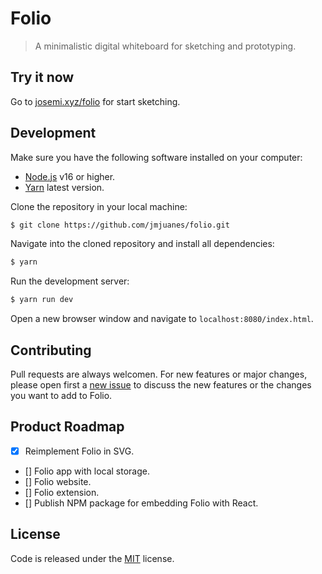 # Folio

> A minimalistic digital whiteboard for sketching and prototyping.

## Try it now

Go to [josemi.xyz/folio](https://www.josemi.xyz/folio) for start sketching.

## Development

Make sure you have the following software installed on your computer: 

- [Node.js](https://nodejs.org) v16 or higher.
- [Yarn](https://classic.yarnpkg.com/lang/en/) latest version.

Clone the repository in your local machine:

```bash
$ git clone https://github.com/jmjuanes/folio.git
```

Navigate into the cloned repository and install all dependencies:

```bash
$ yarn
```

Run the development server:

```bash
$ yarn run dev
```

Open a new browser window and navigate to `localhost:8080/index.html`.

## Contributing

Pull requests are always welcomen. For new features or major changes, please open first a [new issue](https://github.com/jmjuanes/folio/issues) to discuss the new features or the changes you want to add to Folio.

## Product Roadmap

- [X] Reimplement Folio in SVG.
- [] Folio app with local storage.
- [] Folio website.
- [] Folio extension.
- [] Publish NPM package for embedding Folio with React.

## License

Code is released under the [MIT](./LICENSE) license.
